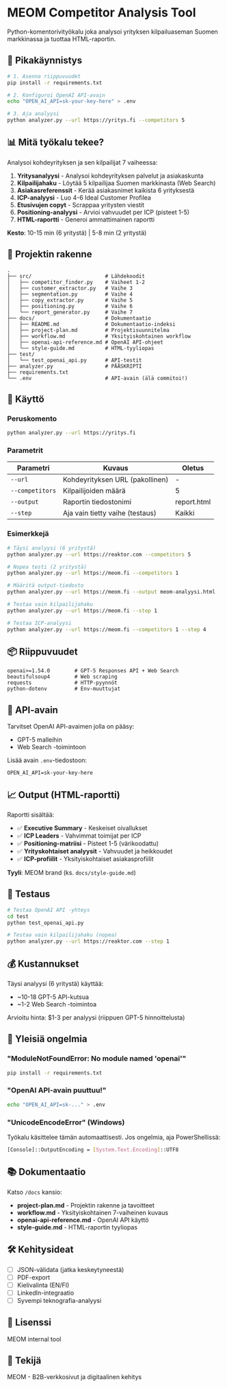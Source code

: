 # MEOM Competitor Analysis Tool

Python-komentorivityökalu joka analysoi yrityksen kilpailuaseman Suomen markkinassa ja tuottaa HTML-raportin.

## 🚀 Pikakäynnistys

```bash
# 1. Asenna riippuvuudet
pip install -r requirements.txt

# 2. Konfiguroi OpenAI API-avain
echo "OPEN_AI_API=sk-your-key-here" > .env

# 3. Aja analyysi
python analyzer.py --url https://yritys.fi --competitors 5
```

## 📊 Mitä työkalu tekee?

Analysoi kohdeyrityksen ja sen kilpailijat 7 vaiheessa:

1. **Yritysanalyysi** - Analysoi kohdeyrityksen palvelut ja asiakaskunta
2. **Kilpailijahaku** - Löytää 5 kilpailijaa Suomen markkinasta (Web Search)
3. **Asiakasreferenssit** - Kerää asiakasnimet kaikista 6 yrityksestä
4. **ICP-analyysi** - Luo 4-6 Ideal Customer Profilea
5. **Etusivujen copyt** - Scrappaa yritysten viestit
6. **Positioning-analyysi** - Arvioi vahvuudet per ICP (pisteet 1-5)
7. **HTML-raportti** - Generoi ammattimainen raportti

**Kesto**: 10-15 min (6 yritystä) | 5-8 min (2 yritystä)

## 📁 Projektin rakenne

```
.
├── src/                        # Lähdekoodit
│   ├── competitor_finder.py    # Vaiheet 1-2
│   ├── customer_extractor.py   # Vaihe 3
│   ├── segmentation.py         # Vaihe 4
│   ├── copy_extractor.py       # Vaihe 5
│   ├── positioning.py          # Vaihe 6
│   └── report_generator.py     # Vaihe 7
├── docs/                       # Dokumentaatio
│   ├── README.md               # Dokumentaatio-indeksi
│   ├── project-plan.md         # Projektisuunnitelma
│   ├── workflow.md             # Yksityiskohtainen workflow
│   ├── openai-api-reference.md # OpenAI API-ohjeet
│   └── style-guide.md          # HTML-tyyliopas
├── test/
│   └── test_openai_api.py      # API-testit
├── analyzer.py                 # PÄÄSKRIPTI
├── requirements.txt
└── .env                        # API-avain (älä commitoi!)
```

## 🔧 Käyttö

### Peruskomento

```bash
python analyzer.py --url https://yritys.fi
```

### Parametrit

| Parametri | Kuvaus | Oletus |
|-----------|--------|--------|
| `--url` | Kohdeyrityksen URL (pakollinen) | - |
| `--competitors` | Kilpailijoiden määrä | 5 |
| `--output` | Raportin tiedostonimi | report.html |
| `--step` | Aja vain tietty vaihe (testaus) | Kaikki |

### Esimerkkejä

```bash
# Täysi analyysi (6 yritystä)
python analyzer.py --url https://reaktor.com --competitors 5

# Nopea testi (2 yritystä)
python analyzer.py --url https://meom.fi --competitors 1

# Määritä output-tiedosto
python analyzer.py --url https://meom.fi --output meom-analyysi.html

# Testaa vain kilpailijahaku
python analyzer.py --url https://meom.fi --step 1

# Testaa ICP-analyysi
python analyzer.py --url https://meom.fi --competitors 1 --step 4
```

## 📦 Riippuvuudet

```
openai>=1.54.0        # GPT-5 Responses API + Web Search
beautifulsoup4        # Web scraping
requests              # HTTP-pyynnöt
python-dotenv         # Env-muuttujat
```

## 🔑 API-avain

Tarvitset OpenAI API-avaimen jolla on pääsy:
- GPT-5 malleihin
- Web Search -toimintoon

Lisää avain `.env`-tiedostoon:
```
OPEN_AI_API=sk-your-key-here
```

## 📈 Output (HTML-raportti)

Raportti sisältää:
- ✅ **Executive Summary** - Keskeiset oivallukset
- ✅ **ICP Leaders** - Vahvimmat toimijat per ICP
- ✅ **Positioning-matriisi** - Pisteet 1-5 (värikoodattu)
- ✅ **Yrityskohtaiset analyysit** - Vahvuudet ja heikkoudet
- ✅ **ICP-profiilit** - Yksityiskohtaiset asiakasprofiilit

**Tyyli**: MEOM brand (ks. `docs/style-guide.md`)

## 🧪 Testaus

```bash
# Testaa OpenAI API -yhteys
cd test
python test_openai_api.py

# Testaa vain kilpailijahaku (nopea)
python analyzer.py --url https://reaktor.com --step 1
```

## 💰 Kustannukset

Täysi analyysi (6 yritystä) käyttää:
- ~10-18 GPT-5 API-kutsua
- ~1-2 Web Search -toimintoa

Arvioitu hinta: $1-3 per analyysi (riippuen GPT-5 hinnoittelusta)

## 🐛 Yleisiä ongelmia

### "ModuleNotFoundError: No module named 'openai'"
```bash
pip install -r requirements.txt
```

### "OpenAI API-avain puuttuu!"
```bash
echo "OPEN_AI_API=sk-..." > .env
```

### "UnicodeEncodeError" (Windows)
Työkalu käsittelee tämän automaattisesti. Jos ongelmia, aja PowerShellissä:
```bash
[Console]::OutputEncoding = [System.Text.Encoding]::UTF8
```

## 📚 Dokumentaatio

Katso `/docs` kansio:
- **project-plan.md** - Projektin rakenne ja tavoitteet
- **workflow.md** - Yksityiskohtainen 7-vaiheinen kuvaus
- **openai-api-reference.md** - OpenAI API käyttö
- **style-guide.md** - HTML-raportin tyyliopas

## 🛠️ Kehitysideat

- [ ] JSON-välidata (jatka keskeytyneestä)
- [ ] PDF-export
- [ ] Kielivalinta (EN/FI)
- [ ] LinkedIn-integraatio
- [ ] Syvempi teknografia-analyysi

## 📄 Lisenssi

MEOM internal tool

## 🤝 Tekijä

MEOM - B2B-verkkosivut ja digitaalinen kehitys

